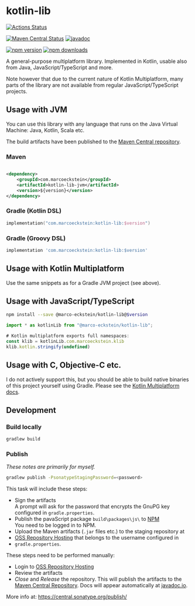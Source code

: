 # kotlin-lib

[![Actions Status](
https://github.com/marco-eckstein/kotlin-lib/workflows/Java%20CI%20with%20Gradle/badge.svg
)](
https://github.com/marco-eckstein/kotlin-lib/actions?query=workflow%3A"Java+CI+with+Gradle"
)

[![Maven Central Status](
https://maven-badges.herokuapp.com/maven-central/com.marcoeckstein/kotlin-lib/badge.svg
)](
https://search.maven.org/search?q=g:com.marcoeckstein%20a:kotlin-lib*
)
[![javadoc](
https://javadoc.io/badge2/com.marcoeckstein/kotlin-lib/javadoc.svg
)](
https://javadoc.io/doc/com.marcoeckstein/kotlin-lib
)

[![npm version](https://badge.fury.io/js/%40marco-eckstein%2Fkotlin-lib.svg)](
https://badge.fury.io/js/%40marco-eckstein%2Fkotlin-lib
)
[![npm downloads](https://img.shields.io/npm/dt/@marco-eckstein/kotlin-lib.svg)](
https://npm-stat.com/charts.html?package=%40marco-eckstein%2Fkotlin-lib&from=2022-12-20
)

A general-purpose multiplatform library. Implemented in Kotlin, usable also from Java, JavaScript/TypeScript
and more.

Note however that due to the current nature of Kotlin Multiplatform, many parts of the library are not
available from regular JavaScript/TypeScript projects.

## Usage with JVM

You can use this library with any language that runs on the Java Virtual Machine: Java, Kotlin, Scala etc.

The build artifacts have been published to the
[Maven Central repository](https://search.maven.org/search?q=g:com.marcoeckstein%20a:kotlin-lib*).

### Maven

```xml

<dependency>
    <groupId>com.marcoeckstein</groupId>
    <artifactId>kotlin-lib-jvm</artifactId>
    <version>${version}</version>
</dependency>
```

### Gradle (Kotlin DSL)

```kotlin
implementation("com.marcoeckstein:kotlin-lib:$version")
```

### Gradle (Groovy DSL)

```groovy
implementation 'com.marcoeckstein:kotlin-lib:$version'
```

## Usage with Kotlin Multiplatform

Use the same snippets as for a Gradle JVM project (see above).

## Usage with JavaScript/TypeScript

```bash
npm install --save @marco-eckstein/kotlin-lib@$version
```

```TypeScript
import * as kotlinLib from "@marco-eckstein/kotlin-lib";

# Kotlin multiplatform exports full namespaces:
const klib = kotlinLib.com.marcoeckstein.klib
klib.kotlin.stringify(undefined)
```

## Usage with C, Objective-C etc.

I do not actively support this, but you should be able to build native binaries of this project yourself
using Gradle.
Please see the [Kotlin Multiplatform docs](https://kotlinlang.org/docs/multiplatform.html).

## Development

### Build locally

```bash
gradlew build
```

### Publish

*These notes are primarily for myself.*

```bash
gradlew publish -PsonatypeStagingPassword=<password>
```

This task will include these steps:

- Sign the artifacts\
  A prompt will ask for the password that encrypts the GnuPG key configured in `gradle.properties`.
- Publish the pavaScript package `build\packages\js\` to [NPM](https://www.npmjs.com/)\
  You need to be logged in to NPM.
- Upload the Maven artifacts (`.jar` files etc.) to the staging repository at
- [OSS Repository Hosting](https://oss.sonatype.org/) that belongs to the username configured in
- `gradle.properties`.

These steps need to be performed manually:

- Login to [OSS Repository Hosting](https://oss.sonatype.org/)
- Review the artifacts
- *Close* and *Release* the repository. This will publish the artifacts to the
  [Maven Central Repository](https://search.maven.org/).
  Docs will appear automatically at [javadoc.io](https://www.javadoc.io/).

More info at: https://central.sonatype.org/publish/
